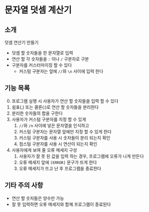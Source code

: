 # 문자열 덧셈 계산기
## 소개
덧셈 연산기 만들기
- 덧셈 할 숫자들을 한 문자열로 입력
- 연산 할 각 숫자들을 `:` 이나 `/` 구분자로 구분
- 구분자를 커스터마이징 할 수 있다 
  - 커스텀 구분자는 앞에 `//`와 `\n` 사이에 입력 한다 
## 기능 목록
0. 프로그램 실행 시 사용자가 연산 할 숫자들을 입력 할 수 있다
1. 쉼표(,) 또는 콜론(:)로 연산 할 숫자들을 분리한다
2. 분리한 숫자들의 합을 구한다
3. 사용자가 커스텀 구분자를 지정 할 수 있게
   1. `//`와 `/n` 사이에 넣은 문자열을 인식하고
   2. 커스텀 구분자는 문자열 앞에만 지정 할 수 있게 한다
   3. 커스텀 구분자를 사용 시 숫자들이 분리 되는지 확인
   4. 컴스텀 구분자를 사용 시 연산이 되는지 확인
4. 사용자에게 보여 줄 오류 메세지 구성
   1. 사용자가 잘 못 된 값을 입력 하는 경우, 프로그램에 오류가 나게 만든다
   2. 오류 메세지 앞에 `[ERROR]` 문구가 뜨게 한다
   3. 오류 메세지가 뜨고 난 후 프로그램을 종료한다 
## 기타 주의 사항
- 연산 할 숫자들은 양수만 가능
- 잘 못 입력하면 오류 메세지와 함께 프로그램이 종료된다
